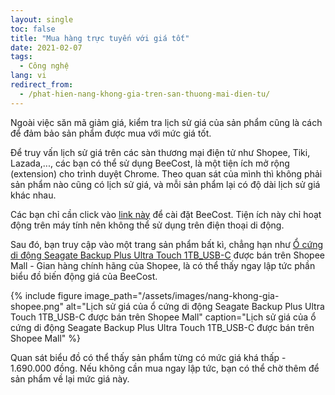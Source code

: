 ```yaml
---
layout: single
toc: false
title: "Mua hàng trực tuyến với giá tốt"
date: 2021-02-07
tags:
  - Công nghệ
lang: vi
redirect_from:
  - /phat-hien-nang-khong-gia-tren-san-thuong-mai-dien-tu/
---
```


Ngoài việc săn mã giảm giá, kiểm tra lịch sử giá của sản phẩm cũng là cách để đảm bảo sản phẩm được mua với mức giá tốt.

Để truy vấn lịch sử giá trên các sàn thương mại điện tử như Shopee, Tiki, Lazada,..., các bạn có thể sử dụng BeeCost, là một tiện ích mở rộng (extension) cho trình duyệt Chrome. Theo quan sát của mình thì không phải sản phẩm nào cũng có lịch sử giá, và mỗi sản phẩm lại có độ dài lịch sử giá khác nhau.

Các bạn chỉ cần click vào [link này](https://chrome.google.com/webstore/detail/hfgkoaengklibhfagaababcngpehggmm) để cài đặt BeeCost. Tiện ích này chỉ hoạt động trên máy tính nên không thể sử dụng trên điện thoại di động.

Sau đó, bạn truy cập vào một trang sản phẩm bất kì, chẳng hạn như [Ổ cứng di động Seagate Backup Plus Ultra Touch 1TB_USB-C](https://shopee.vn/-M%C3%A3-ELCL1111-gi%E1%BA%A3m-7-%C4%91%C6%A1n-500K-%E1%BB%94-c%E1%BB%A9ng-di-%C4%91%E1%BB%99ng-Seagate-Backup-Plus-Ultra-Touch-1TB_USB-C-G%C3%B3i-c%E1%BB%A9u-d%E1%BB%AF-li%E1%BB%87u-i.279742060.4340999732) được bán trên Shopee Mall - Gian hàng chính hãng của Shopee, là có thể thấy ngay lập tức phần biểu đồ biến động giá của BeeCost.

{% include figure image_path="/assets/images/nang-khong-gia-shopee.png" alt="Lịch sử giá của ổ cứng di động Seagate Backup Plus Ultra Touch 1TB_USB-C được bán trên Shopee Mall" caption="Lịch sử giá của ổ cứng di động Seagate Backup Plus Ultra Touch 1TB_USB-C được bán trên Shopee Mall" %}

Quan sát biểu đồ có thể thấy sản phẩm từng có mức giá khá thấp - 1.690.000 đồng. Nếu không cần mua ngay lập tức, bạn có thể chờ thêm để sản phẩm về lại mức giá này.
